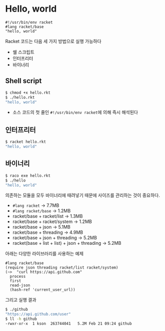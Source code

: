 # Hello, world

```racket
#!/usr/bin/env racket
#lang racket/base
"hello, world"
```

Racket 코드는 다음 세 가지 방법으로 실행 가능하다

* 쉘 스크립트
* 인터프리터
* 바이너리

## Shell script

```bash
$ chmod +x hello.rkt
$ ./hello.rkt
"hello, world"
```

* 소스 코드의 첫 줄인 `#!/usr/bin/env racket`에 의해 즉시 해석된다

## 인터프리터

```bash
$ racket hello.rkt
"hello, world"
```

## 바이너리

```bash
$ raco exe hello.rkt
$ ./hello
"hello, world"
```

의존하는 모듈을 모두 바이너리에 때려넣기 때문에 사이즈를 관리하는 것이 중요하다.

* `#lang racket` -> 7.7MB
* `#lang racket/base` -> 1.2MB
* racket/base + racket/list -> 1.3MB
* racket/base + racket/system -> 1.2MB
* racket/base + json -> 5.1MB
* racket/base + threading -> 4.9MB
* racket/base + json + threading -> 5.2MB
* racket(base + list + list) + json + threading -> 5.2MB

아래는 다양한 라이브러리를 사용하는 예제

```racket
#lang racket/base
(require json threading racket/list racket/system)
(~>  "curl https://api.github.com"
  process
  first
  read-json
  (hash-ref 'current_user_url))
```

그리고 실행 결과

```bash
$ ./github  
"https://api.github.com/user"
$ ll -h github
-rwxr-xr-x  1 kson  263744041   5.2M Feb 21 09:24 github
```

